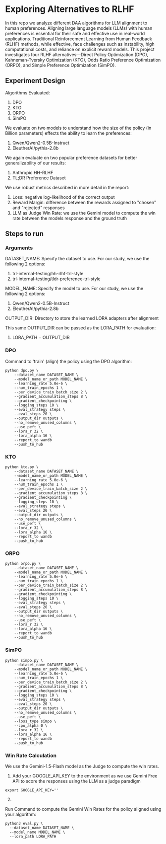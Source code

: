 # Exploring Alternatives to RLHF
In this repo we analyze different DAA algorithms for LLM alignment to human preferences.
Aligning large language models (LLMs) with human preferences is essential for their safe and effective use in real-world applications. Traditional Reinforcement Learning from Human Feedback (RLHF) methods, while effective, face challenges such as instability, high computational costs, and reliance on explicit reward models. This project investigates four RLHF alternatives—Direct Policy Optimization (DPO), Kahneman-Tversky Optimization (KTO), Odds Ratio Preference Optimization (ORPO), and Simple Preference Optimization (SimPO).

## Experiment Design

Algorithms Evaluated:
1. DPO
2. KTO
3. ORPO
4. SimPO

We evaluate on two models to understand how the size of the policy (in Billion parameters) effects the ability to learn the preferences:
1. Qwen/Qwen2-0.5B-Instruct
2. EleutherAI/pythia-2.8b

We again evaluate on two popular preference datasets for better generalizability of our results:
1. Anthropic HH-RLHF
2. TL;DR Preference Dataset

We use robust metrics described in more detail in the report:
1. Loss: negative log-likelihood of the correct output
2. Reward Margin:  difference between the rewards assigned to "chosen" and "rejected" responses
3. LLM as Judge Win Rate: we use the Gemini model to compute the win rate between the models response and the ground truth

## Steps to run

### Arguments

DATASET_NAME: Specify the dataset to use. For our study, we use the following 2 options:
1. trl-internal-testing/hh-rlhf-trl-style
2. trl-internal-testing/tldr-preference-trl-style

MODEL_NAME: Specify the model to use. For our study, we use the following 2 options:
1. Qwen/Qwen2-0.5B-Instruct
2. EleutherAI/pythia-2.8b

OUTPUT_DIR: Directory to store the learned LORA adapters after alignment

This same OUTPUT_DIR can be passed as the LORA_PATH for evaluation:
1. LORA_PATH = OUTPUT_DIR

### DPO

Command to 'train' (align) the policy using the DPO algorithm:
```
python dpo.py \
    --dataset_name DATASET_NAME \
    --model_name_or_path MODEL_NAME \
    --learning_rate 5.0e-6 \
    --num_train_epochs 1 \
    --per_device_train_batch_size 2 \
    --gradient_accumulation_steps 8 \
    --gradient_checkpointing \
    --logging_steps 10 \
    --eval_strategy steps \
    --eval_steps 20 \
    --output_dir outputs \
    --no_remove_unused_columns \
    --use_peft \
    --lora_r 32 \
    --lora_alpha 16 \
    --report_to wandb
    --push_to_hub
```

### KTO
```
python kto.py \
    --dataset_name DATASET_NAME \
    --model_name_or_path MODEL_NAME \
    --learning_rate 5.0e-6 \
    --num_train_epochs 1 \
    --per_device_train_batch_size 2 \
    --gradient_accumulation_steps 8 \
    --gradient_checkpointing \
    --logging_steps 10 \
    --eval_strategy steps \
    --eval_steps 20 \
    --output_dir outputs \
    --no_remove_unused_columns \
    --use_peft \
    --lora_r 32 \
    --lora_alpha 16 \
    --report_to wandb
    --push_to_hub
```

### ORPO
```
python orpo.py \
    --dataset_name DATASET_NAME \
    --model_name_or_path MODEL_NAME \
    --learning_rate 5.0e-6 \
    --num_train_epochs 1 \
    --per_device_train_batch_size 2 \
    --gradient_accumulation_steps 8 \
    --gradient_checkpointing \
    --logging_steps 10 \
    --eval_strategy steps \
    --eval_steps 20 \
    --output_dir outputs \
    --no_remove_unused_columns \
    --use_peft \
    --lora_r 32 \
    --lora_alpha 16 \
    --report_to wandb
    --push_to_hub
```

### SimPO

```
python simpo.py \
    --dataset_name DATASET_NAME \
    --model_name_or_path MODEL_NAME \
    --learning_rate 5.0e-6 \
    --num_train_epochs 1 \
    --per_device_train_batch_size 2 \
    --gradient_accumulation_steps 8 \
    --gradient_checkpointing \
    --logging_steps 10 \
    --eval_strategy steps \
    --eval_steps 20 \
    --output_dir outputs \
    --no_remove_unused_columns \
    --use_peft \
    --loss_type simpo \
    --cpo_alpha 0 \
    --lora_r 32 \
    --lora_alpha 16 \
    --report_to wandb
    --push_to_hub
```

### Win Rate Calculation
We use the Gemini-1.5-Flash model as the Judge to compute the win rates.

1. Add your GOOGLE_API_KEY to the environment as we use Gemini Free API to score the responses using the LLM as a judge paradigm
```
export GOOGLE_API_KEY=''
```
2.
Run Command to compute the Gemini Win Rates for the policy aligned using your algorithm:
```
python3 eval.py \
  --dataset_name DATASET_NAME \
  --model_name MODEL_NAME \
  --lora_path LORA_PATH
```
